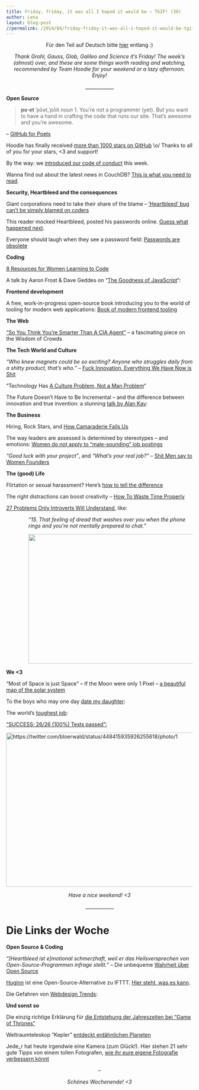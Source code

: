 ```yaml
---
title: Friday, friday, it was all I hoped it would be – TGIF! (30)
author: Lena
layout: blog-post
//permalink: /2014/04/friday-friday-it-was-all-i-hoped-it-would-be-tgif-30/
---
```

<p style="text-align: center;">
  Für den Teil auf Deutsch bitte <a href="#deutsch">hier</a> entlang :)
</p>

<p style="text-align: center;">
  <em>Thank Grohl, Gauss, Glob, Galileo and Science it’s Friday! The week’s (almost) over, and these are some things worth reading and watching, recommended by Team Hoodie for your weekend or a lazy afternoon. Enjoy!</em>
</p>

<p style="text-align: center;">
  ____________
</p>

**Open Source**

> **po·et** ˈpōət,ˈpōit *noun* 1. You&#8217;re not a programmer (yet). But you want to have a hand in crafting the code that runs our site. That&#8217;s awesome and you&#8217;re awesome.

<p>
  – <a href="https://www.kickstarter.com/backing-and-hacking/github-for-poets">GitHub for Poets</a>
</p>

<p>
  Hoodie has finally received <a href="https://github.com/hoodiehq/hoodie.js">more than 1000 stars on GitHub</a> \o/ Thanks to all of you for your stars, <3 and support!
</p>

<p>
  By the way: we <a href="http://blog.hood.ie/2014/04/introducing-the-hoodie-community-code-of-conduct/">introduced our code of conduct</a> this week.
</p>

<p>
  Wanna find out about the latest news in CouchDB? <a href="https://blogs.apache.org/couchdb/date/20140417">This is what you need to read</a>.
</p>

**Security, Heartbleed and the consequences**

<p>
  Giant corporations need to take their share of the blame – <a href="http://www.theguardian.com/technology/2014/apr/13/heartbleed-bug-cant-blamed-on-coders-human-error-website-security?CMP=twt_gu">&#8216;Heartbleed&#8217; bug can&#8217;t be simply blamed on coders</a>
</p>

<p>
  This reader mocked Heartbleed, posted his passwords online. <a href="http://www.washingtonpost.com/blogs/the-switch/wp/2014/04/15/this-reader-mocked-heartbleed-by-posting-his-passwords-online-youll-never-guess-what-happened-next/?tid=d_pulse">Guess what happened next</a>. <!--more-->
</p>

<p>
  Everyone should laugh when they see a password field: <a href="https://medium.com/p/9ed56d483eb">Passwords are obsolete</a>
</p>

**Coding**

<p>
  <a href="https://creativemarket.com/blog/2014/04/11/8-resources-for-women-learning-to-code">8 Resources for Women Learning to Code</a>
</p>

<p>
  A talk by Aaron Frost & Dave Geddes on &#8220;<a href="https://www.youtube.com/watch?v=K9rb9Ba4VV4">The Goodness of JavaScript</a>&#8220;:
</p>



**Frontend development**

<p>
  A free, work-in-progress open-source book introducing you to the world of tooling for modern web applications: <a href="http://tooling.github.io/book-of-modern-frontend-tooling/index.html">Book of modern frontend tooling</a>
</p>

**The Web**

<p>
  <a href="http://www.npr.org/blogs/parallels/2014/04/02/297839429/-so-you-think-youre-smarter-than-a-cia-agent?">&#8220;So You Think You&#8217;re Smarter Than A CIA Agent&#8221;</a> – a fascinating piece on the Wisdom of Crowds
</p>

**The Tech World and Culture**

<p>
  <em>&#8220;Who knew magnets could be so exciting? Anyone who struggles daily from a shitty product, that’s who.&#8221;</em> – <a href="http://unicornfree.com/2014/fuck-innovation-everything-we-have-now-is-shit">Fuck Innovation, Everything We Have Now is Shit</a>
</p>

<p>
  &#8220;Technology Has <a href="http://butyoureagirl.com/2014/04/09/technologys-culture-problem/">A Culture Problem, Not a Man Problem</a>&#8220;
</p>

<p>
  The Future Doesn&#8217;t Have to Be Incremental – and the difference between innovation and true invention: a stunning <a href="https://www.youtube.com/watch?v=gTAghAJcO1o">talk by Alan Kay</a>:
</p>



**The Business**

<p>
  Hiring, Rock Stars, and <a href="http://modelviewculture.com/pieces/hiring-rock-stars-and-how-camaraderie-fails-us">How Camaraderie Fails Us</a>
</p>

<p>
  The way leaders are assessed is determined by stereotypes – and emotions: <a href="https://www.tum.de/en/about-tum/news/press-releases/short/article/31438/">Women do not apply to “male-sounding” job postings</a>
</p>

<p>
  <em>&#8220;Good luck with your project&#8221;</em>, and <em>&#8220;What&#8217;s your real job?&#8221;</em> – <a href="http://modelviewculture.com/pieces/shit-men-say-to-women-founders">Shit Men say to Women Founders</a>
</p>

**The (good) Life**

<p>
  Flirtation or sexual harassment? Here&#8217;s <a href="http://www.theguardian.com/lifeandstyle/womens-blog/2014/apr/10/sexual-harassment-flirting-six-differences?CMP=fb_gu">how to tell the difference</a>
</p>

<p>
  The right distractions can boost creativity – <a href="http://nautil.us/issue/7/waste/how-to-waste-time-properly">How To Waste Time Properly</a>
</p>

<p>
  <a href="http://www.buzzfeed.com/erinlarosa/problems-only-introverts-will-understand">27 Problems Only Introverts Will Understand</a>, like:
</p>

<p style="padding-left: 60px;">
  <em>&#8220;15. That feeling of dread that washes over you when the phone rings and you’re not mentally prepared to chat.&#8221;</em>
</p>

<p style="padding-left: 60px;">
  <a href="http://s3-ec.buzzfed.com/static/enhanced/webdr05/2013/8/5/14/anigif_enhanced-buzz-26420-1375727839-38.gif" rel="lightbox[1407]" title="Friday, friday, it was all I hoped it would be – TGIF! (30)"><img class="alignnone" src="http://s3-ec.buzzfed.com/static/enhanced/webdr05/2013/8/5/14/anigif_enhanced-buzz-26420-1375727839-38.gif" alt="" width="500" height="350" /></a>
</p>

**We <3**

<p>
  &#8220;Most of Space is just Space&#8221; &#8211; If the Moon were only 1 Pixel &#8211; <a href="http://t.co/gxr2wVifes">a beautiful map of the solar system </a>
</p>

<p>
  To the boys who may one day <a href="https://www.youtube.com/watch?v=KcIwZ1Dth0c">date my daughter</a>:
</p>



<p>
  The world&#8217;s <a href="https://www.youtube.com/watch?v=HB3xM93rXbY">toughest job</a>:
</p>



<p>
  <a href="https://twitter.com/bloerwald/status/448415935926255618/photo/1">&#8220;SUCCESS: 26/26 (100%) Tests passed&#8221;:</a>
</p>

[<img class="alignnone size-full wp-image-1423" src="http://blog.hood.ie/wp-content/uploads/2014/04/Screen-Shot-2014-04-18-at-11.51.56.png" alt="https://twitter.com/bloerwald/status/448415935926255618/photo/1" width="558" height="416" />][1] <p style="text-align: center;">
  <em>Have a nice weekend! <3</em>
</p>

<p style="text-align: center;">
  ____________
</p>

# <a id="deutsch"></a>Die Links der Woche

**Open Source & Coding**

<p>
  <em>&#8220;[Heartbleed ist e]motional schmerzhaft, weil er das Heilsversprechen von Open-Source-Programmen infrage stellt.&#8221; – </em>Die unbequeme <a href="http://www.zeit.de/digital/internet/2014-04/heartbleed-openssl-open-source-heilsversprechen">Wahrheit über Open Source</a>
</p>

<p>
  <a href="https://github.com/cantino/huginn">Huginn</a> ist eine Open-Source-Alternative zu IFTTT. <a href="http://t3n.de/news/huginn-ifttt-alternative-open-source-540123/">Hier steht, was es kann</a>.
</p>

<p>
  Die Gefahren von <a href="https://www.youtube.com/watch?v=T_JF4Mn3NDo">Webdesign Trends</a>:
</p>



**Und sonst so**

<p>
  Die einzig richtige Erklärung für <a href="http://scienceblogs.de/astrodicticum-simplex/2014/04/17/die-einzig-richtige-erklaerung-fuer-die-entstehung-der-jahreszeiten-bei-game-of-thrones/">die Entstehung der Jahreszeiten bei “Game of Thrones”</a>
</p>

<p>
  Weltraumteleskop &#8220;Kepler&#8221; <a href="http://www.tagesschau.de/ausland/kepler-exoplanet100.html">entdeckt erdähnlichen Planeten</a>
</p>

<p>
  Jede_r hat heute irgendwie eine Kamera (zum Glück!). Hier stehen 21 sehr gute Tipps von einem tollen Fotografen, <a href="http://kwerfeldein.de/2014/04/16/21-wege-die-eigene-fotografie-zu-verbessern/">wie ihr eure eigene Fotografie verbessern könnt</a>
</p>

<p style="text-align: center;">
  –
</p>

<p style="text-align: center;">
  <em>Schönes Wochenende! <3</em>
</p>

 [1]: https://twitter.com/bloerwald/status/448415935926255618/photo/1
